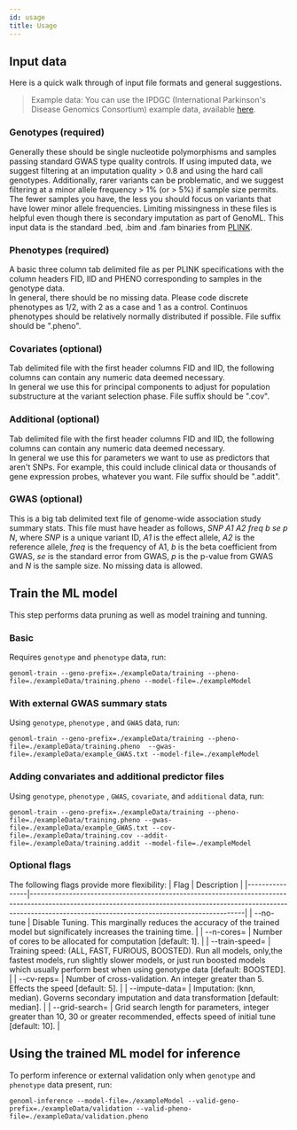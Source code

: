 ```yaml
---
id: usage
title: Usage
---
```

## Input data
Here is a quick walk through of input file formats and general suggestions. 

> Example data: You can use the IPDGC (International Parkinson's Disease Genomics Consortium) example data, available [here](https://github.com/ipdgc/GenoML-Brief-Intro/raw/master/exampleData.zip).

### Genotypes (required) 
Generally these should be single nucleotide polymorphisms and samples passing standard GWAS type quality controls.
If using imputed data, we suggest filtering at an imputation quality > 0.8 and using the hard call genotypes.
Additionally, rarer variants can be problematic, and we suggest filtering at a minor allele frequency > 1% (or > 5%) if sample size permits. The fewer samples you have, the less you should focus on variants that have lower minor allele frequencies.
Limiting missingness in these files is helpful even though there is secondary imputation as part of GenoML.
This input data is the standard .bed, .bim and .fam binaries from [PLINK](https://www.cog-genomics.org/plink/1.9/input#bed).  

### Phenotypes (required)
A basic three column tab delimited file as per PLINK specifications with the column headers FID, IID and PHENO corresponding to samples in the genotype data.  
In general, there should be no missing data.  Please code discrete phenotypes as 1/2, with 2 as a case and 1 as a control. Continuos phenotypes should be relatively normally distributed if possible.
File suffix should be ".pheno".

### Covariates (optional)
Tab delimited file with the first header columns FID and IID, the following columns can contain any numeric data deemed necessary.  
In general we use this for principal components to adjust for population substructure at the variant selection phase.
File suffix should be ".cov".

### Additional (optional)
Tab delimited file with the first header columns FID and IID, the following columns can contain any numeric data deemed necessary.  
In general we use this for parameters we want to use as predictors that aren't SNPs.  For example, this could include clinical data or thousands of gene expression probes, whatever you want.
File suffix should be ".addit".  

### GWAS (optional)
This is a big tab delimited text file of genome-wide association study summary stats.
This file must have header as follows, *SNP A1 A2 freq b se p N*, where *SNP* is a unique variant ID, *A1* is the effect allele, *A2* is the reference allele, *freq* is the frequency of A1, *b* is the beta coefficient from GWAS, *se* is the standard error from GWAS, *p* is the p-value from GWAS and *N* is the sample size. No missing data is allowed.

## Train the ML model
This step performs data pruning as well as model training and tunning.

### Basic 
Requires `genotype` and `phenotype` data, run:
~~~~
genoml-train --geno-prefix=./exampleData/training --pheno-file=./exampleData/training.pheno --model-file=./exampleModel
~~~~

### With external GWAS summary stats
Using `genotype`, `phenotype` , and `GWAS` data, run:
~~~~
genoml-train --geno-prefix=./exampleData/training --pheno-file=./exampleData/training.pheno  --gwas-file=./exampleData/example_GWAS.txt --model-file=./exampleModel
~~~~

### Adding convariates and additional predictor files
Using `genotype`, `phenotype` , `GWAS`, `covariate`, and `additional` data, run:
~~~~
genoml-train --geno-prefix=./exampleData/training --pheno-file=./exampleData/training.pheno --gwas-file=./exampleData/example_GWAS.txt --cov-file=./exampleData/training.cov --addit-file=./exampleData/training.addit --model-file=./exampleModel 
~~~~

### Optional flags 
The following flags provide more flexibility:
| Flag           | Description                                                                                                                                                                                                            |
|----------------|------------------------------------------------------------------------------------------------------------------------------------------------------------------------------------------------------------------------|
| --no-tune      | Disable Tuning. This marginally reduces the accuracy of the trained model but significately increases the training time.                                                                                                          |
| --n-cores=     | Number of cores to be allocated for computation [default: 1].                                                                                                                                                          |
| --train-speed= | Training speed: (ALL, FAST, FURIOUS, BOOSTED). Run all models, only,the fastest models, run slightly slower models, or just run boosted models which usually perform best when using genotype data [default: BOOSTED]. |
| --cv-reps=     | Number of cross-validation. An integer greater than 5. Effects the speed [default: 5].                                                                                                                                 |
| --impute-data= | Imputation: (knn, median). Governs secondary imputation and data transformation [default: median].                                                                                                                     |
| --grid-search= | Grid search length for parameters, integer greater than 10, 30 or greater recommended, effects speed of initial tune [default: 10].                                                                                    |

## Using the trained ML model for inference
To perform inference or external validation only when `genotype` and `phenotype` data present, run:
~~~~
genoml-inference --model-file=./exampleModel --valid-geno-prefix=./exampleData/validation --valid-pheno-file=./exampleData/validation.pheno
~~~~


